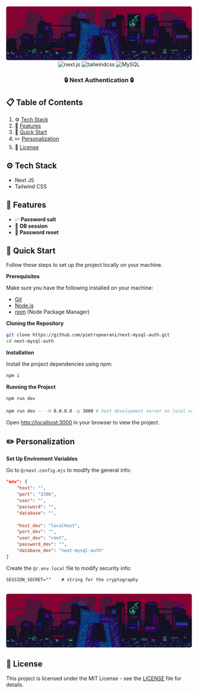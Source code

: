 <div align="center">
  <br />
    <img src="./public/github-banner.png" alt="Project Banner">
  <br />

  <div>
    <img src="https://img.shields.io/badge/Next.js-black?style=for-the-badge&logo=nextdotjs&logoColor=white" alt="next.js" />
    <img src="https://img.shields.io/badge/-Tailwind_CSS-black?style=for-the-badge&logoColor=white&logo=tailwindcss&color=06B6D4" alt="tailwindcss" />
    <img src="https://img.shields.io/badge/MySQL-00758F?style=for-the-badge&logo=mysql&logoColor=white&color=00758F" alt="MySQL" />
  </div>

  <h3 align="center">🔒 Next Authentication 🔒</h3>

</div>


## 📋 <a name="table">Table of Contents</a>
1. ⚙️ [Tech Stack](#tech-stack)
2. 🔋 [Features](#features)
3. 🤸 [Quick Start](#quick-start)
4. ✏️ [Personalization](#personalization)
5. 📄 [License](#license)


## <a name="tech-stack">⚙️ Tech Stack</a>
- Next JS
- Tailwind CSS


## <a name="features">🔋 Features</a>
- ✅ **Password salt**
- 🔄 **DB session**
- 🔄 **Password reset**


## <a name="quick-start">🤸 Quick Start</a>

Follow these steps to set up the project locally on your machine.

**Prerequisites**

Make sure you have the following installed on your machine:

- [Git](https://git-scm.com/)
- [Node.js](https://nodejs.org/)
- [npm](https://www.npmjs.com/) (Node Package Manager)

**Cloning the Repository**

```bash
git clone https://github.com/pietropeerani/next-mysql-auth.git
cd next-mysql-auth
```

**Installation**

Install the project dependencies using npm:

```bash
npm i
```

**Running the Project**

```bash
npm run dev

npm run dev -- -H 0.0.0.0 -p 3000 # host development server on local network
```

Open [http://localhost:3000](http://localhost:3000) in your browser to view the project.


## <a name="personalization">✏️ Personalization</a>
**Set Up Enviroment Variables**

Go to `@/next.config.mjs` to modify the general info:
```JSON
"env": {
    "host": "",
    "port": "3306",
    "user": "",
    "password": "",
    "database": "",

    "host_dev": "localhost",
    "port_dev": "",
    "user_dev": "root",
    "password_dev": "",
    "database_dev": "next-mysql-auth"
}
```

Create the `@/.env.local` file to modify security info:
```shell
SESSION_SECRET=""    # string for the cryptography
```



<div align="center">
  <br />
    <img src="./public/github-banner.png" alt="Project Banner">
  <br />

</div>


## <a name="license">📄 License</a>
This project is licensed under the MIT License - see the [LICENSE](LICENSE) file for details.